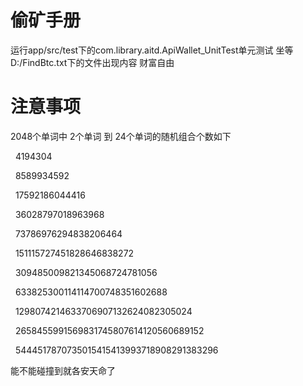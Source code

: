 # 偷矿手册
运行app/src/test下的com.library.aitd.ApiWallet_UnitTest单元测试 
坐等D:/FindBtc.txt下的文件出现内容
财富自由

# 注意事项
  2048个单词中
  2个单词 到 24个单词的随机组合个数如下

  4194304

  8589934592

  17592186044416

  36028797018963968

  73786976294838206464

  151115727451828646838272

  309485009821345068724781056

  633825300114114700748351602688

  1298074214633706907132624082305024

  2658455991569831745807614120560689152

  5444517870735015415413993718908291383296 
 
  能不能碰撞到就各安天命了